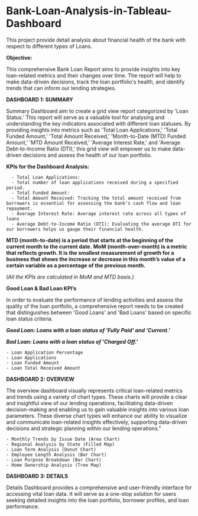 # Bank-Loan-Analysis-in-Tableau-Dashboard
This project provide detail analysis about financial health of the bank with respect to different types of Loans.

******Objective:******

  This comprehensive Bank Loan Report aims to provide insights into key loan-related metrics and their changes over time. The report will help to make data-driven decisions, track the loan portfolio's health, and identify trends that can inform our lending strategies.

****DASHBOARD 1: SUMMARY****

  Summary Dashboard aim to create a grid view report categorized by 'Loan Status.' This report will serve as a valuable tool for analysing and understanding the key indicators associated with different loan statuses. By providing insights into metrics such as 'Total Loan Applications,' 'Total Funded Amount,' 'Total Amount Received,' 'Month-to-Date (MTD) Funded Amount,' 'MTD Amount Received,' 'Average Interest Rate,' and 'Average Debt-to-Income Ratio (DTI),' this grid view will empower us to make data-driven decisions and assess the health of our loan portfolio.

  **KPIs for the Dashboard Analysis:**
  
      - Total Loan Applications: 
      - Total number of loan applications received during a specified period.
      - Total Funded Amount:
      - Total Amount Received: Tracking the total amount received from borrowers is essential for assessing the bank's cash flow and loan repayment.
      - Average Interest Rate: Average interest rate across all types of loans
      - Average Debt-to-Income Ratio (DTI): Evaluating the average DTI for our borrowers helps us gauge their financial health.

  **MTD (month-to-date) is a period that starts at the beginning of the current month to the current date.**
  **MoM (month-over-month) is a metric that reflects growth. It is the smallest measurement of growth for a business that shows the increase or decrease in this month’s value of a certain variable as a percentage of the previous month.**
  
  _(All the KPIs are calculated in MoM and MTD basis.)_

  
**Good Loan & Bad Loan KPI’s**

  In order to evaluate the performance of lending activities and assess the quality of the loan portfolio, a comprehensive report needs to be created that distinguishes between 'Good Loans' and 'Bad Loans' based on specific loan status criteria.

  _**Good Loan: Loans with a loan status of 'Fully Paid' and 'Current.'**_
  
  _**Bad Loan: Loans with a loan status of 'Charged Off.'**_
  
    - Loan Application Percentage
    - Loan Applications
    - Loan Funded Amount
    - Loan Total Received Amount

****DASHBOARD 2: OVERVIEW****
  
  The overview dashboard visually represents critical loan-related metrics and trends using a variety of chart types. These charts will provide a clear and insightful view of our lending operations, facilitating data-driven decision-making and enabling us to gain valuable insights into various loan parameters.
  These diverse chart types will enhance our ability to visualize and communicate loan-related insights effectively, supporting data-driven decisions and strategic planning within our lending operations."

    - Monthly Trends by Issue Date (Area Chart)
    - Regional Analysis by State (Filled Map)
    - Loan Term Analysis (Donut Chart)
    - Employee Length Analysis (Bar Chart)
    - Loan Purpose Breakdown (Bar Chart)
    - Home Ownership Analysis (Tree Map)
  
****DASHBOARD 3: DETAILS****

  Details Dashboard provides a comprehensive and user-friendly interface for accessing vital loan data. It will serve as a one-stop solution for users seeking detailed insights into the loan portfolio, borrower profiles, and loan performance.
